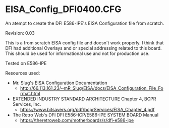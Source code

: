 # EISA_Config_DFI0400.CFG
An atempt to create the DFI E586-IPE's EISA Configuration file from scratch.

Revision: 0.03

This is a from scratch EISA config file and doesn't work properly.  I think 
that DFI had additional Overlays and or special addressing related to this 
board. This should be used for informational use and not for production use.

Tested on E586-IPE

Resources used:
- Mr. Slug's EISA Configuration Documentation
  - http://66.113.161.23/~mR_Slug/EISA/docs/EISA_Configuration_File_Format.html
- EXTENDED INDUSTRY STANDARD ARCHITECTURE Chapter 4, BCPR Services, Inc.
  - https://www.bitsavers.org/pdf/bcprServices/EISA_Chapter_4.pdf
- The Retro Web's DFI DFI E586-ICP/E586-IPE SYSTEM BOARD Manual
  - https://theretroweb.com/motherboards/s/dfi-e586-ipe
